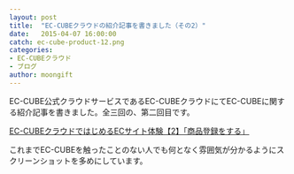 ```yaml
---
layout: post
title:  "EC-CUBEクラウドの紹介記事を書きました（その2）"
date:   2015-04-07 16:00:00
catch: ec-cube-product-12.png
categories:
- EC-CUBEクラウド
- ブログ
author: moongift
---
```


EC-CUBE公式クラウドサービスであるEC-CUBEクラウドにてEC-CUBEに関する紹介記事を書きました。全三回の、第二回目です。

[EC-CUBEクラウドではじめるECサイト体験【2】「商品登録をする」](http://cloud.ec-cube.net/blog/ec-cube-cloud-trial-2)

これまでEC-CUBEを触ったことのない人でも何となく雰囲気が分かるようにスクリーンショットを多めにしています。
